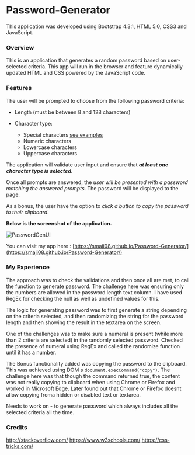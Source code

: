 # Password-Generator
This application was developed using Bootstrap 4.3.1, HTML 5.0, CSS3 and JavaScript.

### Overview
This is an application that generates a random password based on user-selected criteria. This app will run in the browser and feature dynamically updated HTML and CSS powered by the JavaScript code.

### Features
The user will be prompted to choose from the following password criteria:

* Length (must be between 8 and 128 characters)

* Character type:

    - Special characters [see examples](https://www.owasp.org/index.php/Password_special_characters)
    - Numeric characters
    - Lowercase characters
    - Uppercase characters

The application will validate user input and ensure that ***at least one character type is selected.***

Once all prompts are answered, the _user will be presented with a password matching the answered prompts_. The password will be displayed to the page.

As a bonus, the user have the option to _click a button to copy the password to their clipboard_.

**Below is the screenshot of the application.**

![PasswordGenUI](https://user-images.githubusercontent.com/54964461/70488825-e326b400-1ac7-11ea-8ce2-35a6f770f9d5.png)

You can visit my app here : [https://smaji08.github.io/Password-Generator/](https://smaji08.github.io/Password-Generator/)

### My Experience

The approach was to check the validations and then once all are met, to call the function to generate password. The challenge here was ensuring only the numbers are allowed in the password length text column. I have used RegEx for checking the null as well as undefined values for this.

The logic for generating password was to first generate a string depending on the criteria selected, and then randomizing the string for the password length and then showing the result in the textarea on the screen.

One of the challenges was to make sure a numeral is present (while more than 2 criteria are selected) in the randomly selected password. Checked the presence of numeral using RegEx and called the randomize function until it has a number.

The Bonus functionality added was copying the password to the clipboard. This was achieved using DOM s `document.execCommand("copy")`. The challenge here was that though the command returned true, the content was not really copying to clipboard when using Chrome or Firefox and worked in Microsoft Edge. Later found out that Chrome or Firefox doesnt allow copying froma hidden or disabled text or textarea.

Needs to work on - to generate password which always includes all the selected criteria all the time.  

### Credits

http://stackoverflow.com/
https://www.w3schools.com/
https://css-tricks.com/




